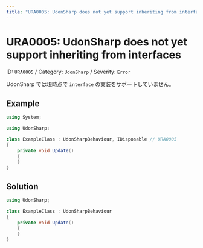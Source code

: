 ```yaml
---
title: "URA0005: UdonSharp does not yet support inheriting from interfaces"
---
```


# URA0005: UdonSharp does not yet support inheriting from interfaces

ID: `URA0005` /
Category: <code data-color="category-udon-sharp">UdonSharp</code> /
Severity: <code data-color="severity-error">Error</code>

UdonSharp では現時点で `interface` の実装をサポートしていません。

## Example

```csharp
using System;

using UdonSharp;

class ExampleClass : UdonSharpBehaviour, IDisposable // URA0005
{
    private void Update()
    {
    }
}
```

## Solution

```csharp
using UdonSharp;

class ExampleClass : UdonSharpBehaviour
{
    private void Update()
    {
    }
}
```
